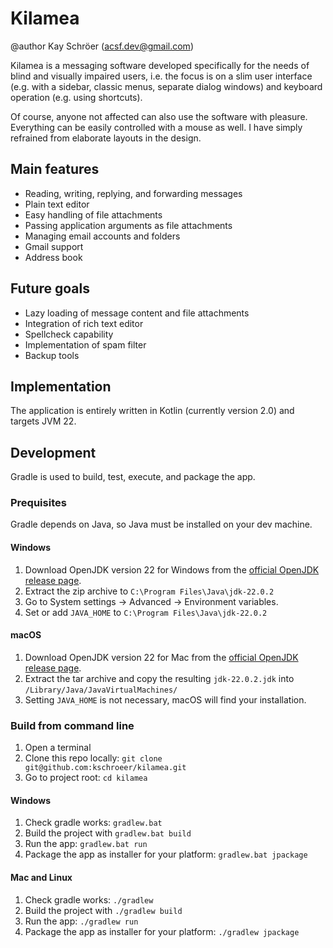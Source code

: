 # Kilamea
@author Kay Schröer (acsf.dev@gmail.com)

Kilamea is a messaging software developed specifically for the needs of blind and visually impaired users, i.e. the focus is on a slim user interface (e.g. with a sidebar, classic menus, separate dialog windows) and keyboard operation (e.g. using shortcuts).

Of course, anyone not affected can also use the software with pleasure. Everything can be easily controlled with a mouse as well. I have simply refrained from elaborate layouts in the design.

## Main features

- Reading, writing, replying, and forwarding messages
- Plain text editor
- Easy handling of file attachments
- Passing application arguments as file attachments
- Managing email accounts and folders
- Gmail support
- Address book

## Future goals

- Lazy loading of message content and file attachments
- Integration of rich text editor
- Spellcheck capability
- Implementation of spam filter
- Backup tools

## Implementation

The application is entirely written in Kotlin (currently version 2.0) and targets JVM 22.

## Development

Gradle is used to build, test, execute, and package the app.

### Prequisites

Gradle depends on Java, so Java must be installed on your dev machine.

#### Windows

1. Download OpenJDK version 22 for Windows from the [official OpenJDK release page].
2. Extract the zip archive to `C:\Program Files\Java\jdk-22.0.2`
3. Go to System settings -> Advanced -> Environment variables.
4. Set or add `JAVA_HOME` to `C:\Program Files\Java\jdk-22.0.2`

#### macOS

1. Download OpenJDK version 22 for Mac from the [official OpenJDK release page].
2. Extract the tar archive and copy the resulting `jdk-22.0.2.jdk` into `/Library/Java/JavaVirtualMachines/`
3. Setting `JAVA_HOME` is not necessary, macOS will find your installation.

### Build from command line

1. Open a terminal
2. Clone this repo locally: `git clone git@github.com:kschroeer/kilamea.git`
3. Go to project root: `cd kilamea`

#### Windows

1. Check gradle works: `gradlew.bat`
2. Build the project with `gradlew.bat build`
3. Run the app: `gradlew.bat run`
4. Package the app as installer for your platform: `gradlew.bat jpackage`

#### Mac and Linux

1. Check gradle works: `./gradlew`
2. Build the project with `./gradlew build`
3. Run the app: `./gradlew run`
4. Package the app as installer for your platform: `./gradlew jpackage`

[official OpenJDK release page]: https://jdk.java.net/22/
